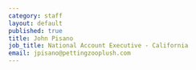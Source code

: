 ```yaml
---
category: staff
layout: default
published: true
title: John Pisano
job_title: National Account Executive - California
email: jpisano@pettingzooplush.com
---
```

